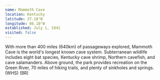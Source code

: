 ```yaml
---
name: Mammoth Cave
location: Kentucky
latitude: 37.18°N
longitude: 86.10°W
established: July 1, 1941
visited: false
---
```


With more than 400 miles (640km) of passageways explored, Mammoth Cave is the world's longest known cave system. Subterranean wildlife includes eight bat species, Kentucky cave shrimp, Northern cavefish, and cave salamanders. Above ground, the park provides recreation on the Green River, 70 miles of hiking trails, and plenty of sinkholes and springs. (WHS) (BR)
